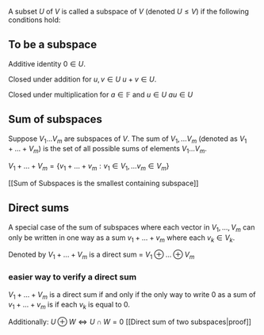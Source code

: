 A subset $U$ of $V$ is called a subspace of $V$ (denoted $U \leq V$)
if the following conditions hold:

## To be a subspace
Additive identity
$0 \in U$.

Closed under addition
for $u, v \in U$
$u + v \in U$.

Closed under multiplication
for $a \in \mathbb{F}$ and $u \in U$
$au \in U$

## Sum of subspaces

Suppose $V_1 ... V_m$ are subspaces of $V$. The sum of $V_1, ... V_m$ (denoted as $V_1 + ... + V_m$) is the set of all possible sums of elements $V_1 ... V_m$.

$V_1 + ... + V_m = \{v_1 + ... + v_m : v_1 \in V_1, ... v_m \in V_m\}$

[[Sum of Subspaces is the smallest containing subspace]]

## Direct sums

A special case of the sum of subspaces where each vector in $V_1 , ... , V_m$ can only be written in one way as a sum $v_1 + ... + v_m$ where each $v_k \in V_k$. 

Denoted by 
$V_1 + ... + V_m$ is a direct sum = $V_1 \oplus ... \oplus V_m$

### easier way to verify a direct sum
$V_1 + ... + V_m$ is a direct sum if and only if the only way to write $0$ as a sum of $v_1 + ... + v_m$ is if each $v_k$ is equal to 0.

Additionally:
$U \oplus W \iff U \cap W = {0}$
[[Direct sum of two subspaces|proof]]
